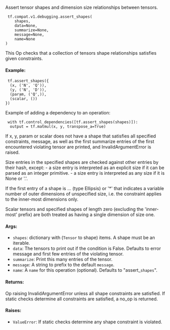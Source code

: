 
Assert tensor shapes and dimension size relationships between tensors.

```
 tf.compat.v1.debugging.assert_shapes(
    shapes,
    data=None,
    summarize=None,
    message=None,
    name=None
)
```

This Op checks that a collection of tensors shape relationships satisfies given constraints.
#### Example:

```
 tf.assert_shapes({
  (x, ('N', 'Q')),
  (y, ('N', 'D')),
  (param, ('Q',)),
  (scalar, ())
})
```

Example of adding a dependency to an operation:

```
 with tf.control_dependencies([tf.assert_shapes(shapes)]):
  output = tf.matmul(x, y, transpose_a=True)
```

If x, y, param or scalar does not have a shape that satisfies all specified constraints, message, as well as the first summarize entries of the first encountered violating tensor are printed, and InvalidArgumentError is raised.

Size entries in the specified shapes are checked against other entries by their hash, except: - a size entry is interpreted as an explicit size if it can be parsed as an integer primitive. - a size entry is interpreted as any size if it is None or '.'.

If the first entry of a shape is ... (type Ellipsis) or '*' that indicates a variable number of outer dimensions of unspecified size, i.e. the constraint applies to the inner-most dimensions only.

Scalar tensors and specified shapes of length zero (excluding the 'inner-most' prefix) are both treated as having a single dimension of size one.
#### Args:
- `shapes`: dictionary with (`Tensor` to shape) items. A shape must be an iterable.
- `data`: The tensors to print out if the condition is False. Defaults to error message and first few entries of the violating tensor.
- `summarize`: Print this many entries of the tensor.
- `message`: A string to prefix to the default `message`.
- `name`: A `name` for this operation (optional). Defaults to "assert_`shapes`".
#### Returns:

Op raising InvalidArgumentError unless all shape constraints are satisfied. If static checks determine all constraints are satisfied, a no_op is returned.
#### Raises:
- `ValueError`: If static checks determine any shape constraint is violated.
